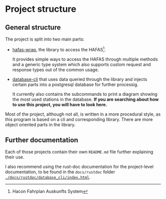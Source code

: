 # Project structure
## General structure
The project is split into two main parts: 
- [hafas-wrap], the library to access the HAFAS[^hafas].
  
  It provides simple ways to access the HAFAS through multiple methods 
  and a generic type system which also supports custom request and response types out of the common usage.

- [database-cli] that uses data queried through the library and injects certain parts into a postgresql database for further processig. 
  
  It currently also contains the subcommands to print a diagram showing the most used stations in the database. 
  **If you are searching about how to use this project, you will have to look here.**

Most of the project, although not all, is written in a more procedural style, as this program is based on a cli and corresponding library. 
There are more object oriented parts in the library.

## Further documentation
Each of those projects contain their own `README.md` file further explaining their use.

I also recommend using the rust-doc documentation for the project-level documentation, to be found in the `docs/rustdoc` folder [`./docs/rustdoc/database_cli/index.html`](/rustdoc/database_cli/index.html).

[hafas-wrap]: ./hafas-wrap.html
[database-cli]: ./database-cli.html
[^hafas]: Hacon Fahrplan Auskunfts System
